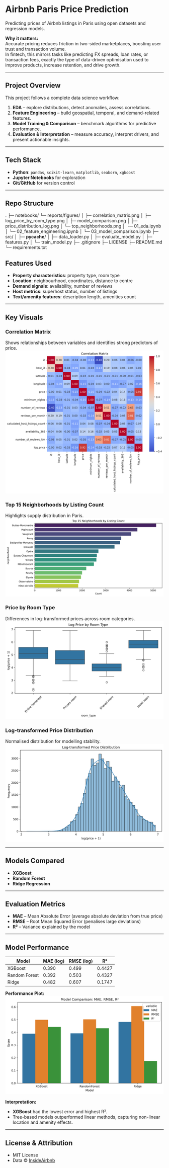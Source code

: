 # Airbnb Paris Price Prediction

Predicting prices of Airbnb listings in Paris using open datasets and regression models.  

**Why it matters:**  
Accurate pricing reduces friction in two-sided marketplaces, boosting user trust and transaction volume.  
In fintech, this mirrors tasks like predicting FX spreads, loan rates, or transaction fees, exactly the type of data-driven optimisation used to improve products, increase retention, and drive growth.

---

## Project Overview

This project follows a complete data science workflow:
1. **EDA** – explore distributions, detect anomalies, assess correlations.
2. **Feature Engineering** – build geospatial, temporal, and demand-related features.
3. **Model Training & Comparison** – benchmark algorithms for predictive performance.
4. **Evaluation & Interpretation** – measure accuracy, interpret drivers, and present actionable insights.

---

## Tech Stack

- **Python**: `pandas`, `scikit-learn`, `matplotlib`, `seaborn`, `xgboost`
- **Jupyter Notebooks** for exploration
- **Git/GitHub** for version control

---

## Repo Structure
.
├─ notebooks/ 
  └─ reports/figures/
│     ├─ correlation_matrix.png
│     ├─ log_price_by_room_type.png
│     ├─ model_comparison.png
│     ├─ price_distribution_log.png
│     └─ top_neighborhoods.png
│ └─ 01_eda.ipynb
│ └─ 02_feature_engineering.ipynb
│ └─ 03_model_comparison.ipynb
├─ src/
│  ├─ __pycache__/
│  ├─ data_loader.py
│  ├─ evaluate_model.py
│  ├─ features.py
│  └─ train_model.py
├─ .gitignore
├─ LICENSE
├─ README.md
└─ requirements.txt


## Features Used

- **Property characteristics**: property type, room type  
- **Location**: neighbourhood, coordinates, distance to centre  
- **Demand signals**: availability, number of reviews  
- **Host metrics**: superhost status, number of listings  
- **Text/amenity features**: description length, amenities count

---

## Key Visuals

### Correlation Matrix
Shows relationships between variables and identifies strong predictors of price.  
![Correlation Matrix](notebooks/reports/figures/correlation_matrix.png)

### Top 15 Neighborhoods by Listing Count
Highlights supply distribution in Paris.  
![Top Neighborhoods](notebooks/reports/figures/top_neighborhoods.png)

### Price by Room Type
Differences in log-transformed prices across room categories.  
![Log Price by Room Type](notebooks/reports/figures/log_price_by_room_type.png)

### Log-transformed Price Distribution
Normalised distribution for modelling stability.  
![Price Distribution](notebooks/reports/figures/price_distribution_log.png)

---

## Models Compared

- **XGBoost**  
- **Random Forest**  
- **Ridge Regression**

---

## Evaluation Metrics

- **MAE** – Mean Absolute Error (average absolute deviation from true price)  
- **RMSE** – Root Mean Squared Error (penalises large deviations)  
- **R²** – Variance explained by the model  
---

## Model Performance

| Model         | MAE (log) | RMSE (log) | R²     |
|---------------|-----------|------------|--------|
| XGBoost       | 0.390     | 0.499      | 0.4427 |
| Random Forest | 0.392     | 0.503      | 0.4327 |
| Ridge         | 0.482     | 0.607      | 0.1747 |

**Performance Plot:**  
![Model Comparison](notebooks/reports/figures/model_comparison.png)

**Interpretation:**  
- **XGBoost** had the lowest error and highest R².
- Tree-based models outperformed linear methods, capturing non-linear location and amenity effects.

---

## License & Attribution

- MIT License
- Data © [InsideAirbnb](http://insideairbnb.com/get-the-data.html)
